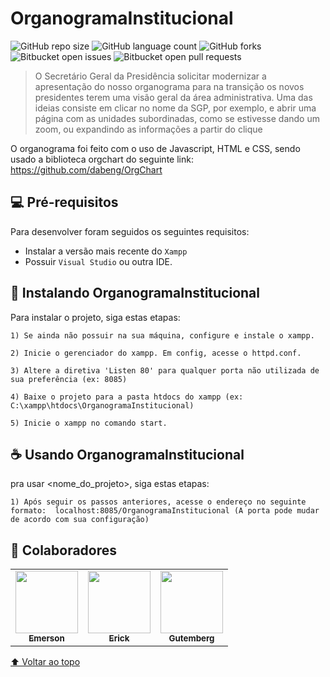# OrganogramaInstitucional 

<!---Esses são exemplos. Veja https://shields.io para outras pessoas ou para personalizar este conjunto de escudos. Você pode querer incluir dependências, status do projeto e informações de licença aqui--->

![GitHub repo size](https://img.shields.io/github/repo-size/iuricode/README-template?style=for-the-badge)
![GitHub language count](https://img.shields.io/github/languages/count/iuricode/README-template?style=for-the-badge)
![GitHub forks](https://img.shields.io/github/forks/iuricode/README-template?style=for-the-badge)
![Bitbucket open issues](https://img.shields.io/bitbucket/issues/iuricode/README-template?style=for-the-badge)
![Bitbucket open pull requests](https://img.shields.io/bitbucket/pr-raw/iuricode/README-template?style=for-the-badge)


> O Secretário Geral da Presidência solicitar modernizar a apresentação do nosso organograma para na transição os novos presidentes terem uma visão geral da área administrativa.
> Uma das ideias consiste em clicar no nome da SGP, por exemplo, e abrir uma página com as unidades subordinadas, como se estivesse dando um zoom, ou expandindo as informações a partir do clique

O organograma foi feito com o uso de Javascript, HTML e CSS, sendo usado a biblioteca orgchart do seguinte link:
https://github.com/dabeng/OrgChart

## 💻 Pré-requisitos

Para desenvolver foram seguidos os seguintes requisitos:
<!---Estes são apenas requisitos de exemplo. Adicionar, duplicar ou remover conforme necessário--->
* Instalar a versão mais recente do `Xampp`
* Possuir `Visual Studio` ou outra IDE. 

## 🚀 Instalando OrganogramaInstitucional

Para instalar o projeto, siga estas etapas:
```
1) Se ainda não possuir na sua máquina, configure e instale o xampp. 

2) Inicie o gerenciador do xampp. Em config, acesse o httpd.conf.

3) Altere a diretiva 'Listen 80' para qualquer porta não utilizada de sua preferência (ex: 8085)

4) Baixe o projeto para a pasta htdocs do xampp (ex: C:\xampp\htdocs\OrganogramaInstitucional)

5) Inicie o xampp no comando start. 
```

## ☕ Usando OrganogramaInstitucional

pra usar <nome_do_projeto>, siga estas etapas:

```
1) Após seguir os passos anteriores, acesse o endereço no seguinte formato:  localhost:8085/OrganogramaInstitucional (A porta pode mudar de acordo com sua configuração)
```


## 🤝 Colaboradores

<table>
  <tr>
    <td align="center">
      <a href="#">
        <img src="https://avatars3.githubusercontent.com/u/31936044" width="100px;"/><br>
        <sub>
          <b>Emerson</b>
        </sub>
      </a>
    </td>
    <td align="center">
      <a href="#">
        <img src="https://avatars3.githubusercontent.com/u/31936044" width="100px;"/><br>
        <sub>
          <b>Erick</b>
        </sub>
      </a>
    </td>
    <td align="center">
      <a href="#">
        <img src="https://avatars3.githubusercontent.com/u/31936044" width="100px;"/><br>
        <sub>
          <b>Gutemberg</b>
        </sub>
      </a>
    </td>
  </tr>
</table>


[⬆ Voltar ao topo](#nome-do-projeto)<br>
